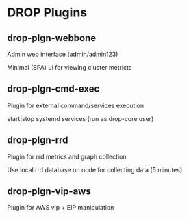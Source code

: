 # DROP Plugins

## drop-plgn-webbone 

Admin web interface (admin/admin123)

Minimal (SPA) ui for viewing cluster metricts 

## drop-plgn-cmd-exec

Plugin for external command/services execution 

start|stop systemd services (run as drop-core user)

## drop-plgn-rrd

Plugin for rrd metrics and graph collection

Use local rrd database on node for collecting data (5 minutes)

## drop-plgn-vip-aws

Plugin for AWS vip + EIP manipulation

